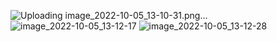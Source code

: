 ![Uploading image_2022-10-05_13-10-31.png…]()
![image_2022-10-05_13-12-17](https://user-images.githubusercontent.com/86098248/194033725-d0631c67-31c9-4f77-b99c-ac61b6c5c753.png)
![image_2022-10-05_13-12-28](https://user-images.githubusercontent.com/86098248/194034103-07ec2c73-1174-4654-ab33-393722a59dcd.png)

